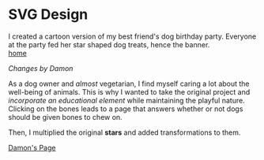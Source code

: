 # SVG Design

I created a cartoon version of my best friend's dog birthday party.  Everyone at the party fed her star shaped dog treats, hence the banner.  
[home](http://i6.cims.nyu.edu/~ny555/dotw/index.html)

*Changes by Damon*

As a dog owner and *almost* vegetarian, I find myself caring a lot about the well-being of animals. This is why I wanted to take the original project and *incorporate an educational element* while maintaining the playful nature. Clicking on the bones leads to a page that answers whether or not dogs should be given bones to chew on.

Then, I multiplied the original **stars** and added transformations to them.

[Damon's Page](http://i6.cims.nyu.edu/~dl2371/380/assignments.html)
